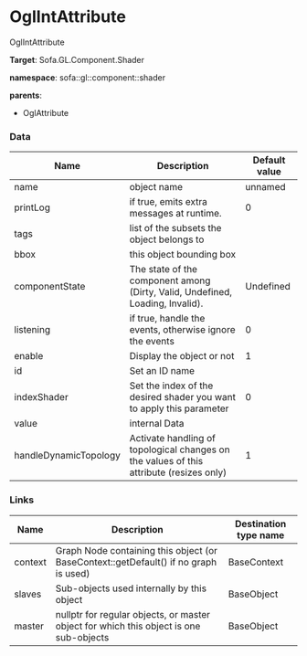 <!-- generate_doc -->
# OglIntAttribute

OglIntAttribute


__Target__: Sofa.GL.Component.Shader

__namespace__: sofa::gl::component::shader

__parents__:

- OglAttribute

### Data

<table>
    <thead>
        <tr>
            <th>Name</th>
            <th>Description</th>
            <th>Default value</th>
        </tr>
    </thead>
    <tbody>
	<tr>
		<td>name</td>
		<td>
object name
		</td>
		<td>unnamed</td>
	</tr>
	<tr>
		<td>printLog</td>
		<td>
if true, emits extra messages at runtime.
		</td>
		<td>0</td>
	</tr>
	<tr>
		<td>tags</td>
		<td>
list of the subsets the object belongs to
		</td>
		<td></td>
	</tr>
	<tr>
		<td>bbox</td>
		<td>
this object bounding box
		</td>
		<td></td>
	</tr>
	<tr>
		<td>componentState</td>
		<td>
The state of the component among (Dirty, Valid, Undefined, Loading, Invalid).
		</td>
		<td>Undefined</td>
	</tr>
	<tr>
		<td>listening</td>
		<td>
if true, handle the events, otherwise ignore the events
		</td>
		<td>0</td>
	</tr>
	<tr>
		<td>enable</td>
		<td>
Display the object or not
		</td>
		<td>1</td>
	</tr>
	<tr>
		<td>id</td>
		<td>
Set an ID name
		</td>
		<td></td>
	</tr>
	<tr>
		<td>indexShader</td>
		<td>
Set the index of the desired shader you want to apply this parameter
		</td>
		<td>0</td>
	</tr>
	<tr>
		<td>value</td>
		<td>
internal Data
		</td>
		<td></td>
	</tr>
	<tr>
		<td>handleDynamicTopology</td>
		<td>
Activate handling of topological changes on the values of this attribute (resizes only)
		</td>
		<td>1</td>
	</tr>

</tbody>
</table>

### Links


| Name | Description | Destination type name |
| ---- | ----------- | --------------------- |
|context|Graph Node containing this object (or BaseContext::getDefault() if no graph is used)|BaseContext|
|slaves|Sub-objects used internally by this object|BaseObject|
|master|nullptr for regular objects, or master object for which this object is one sub-objects|BaseObject|

